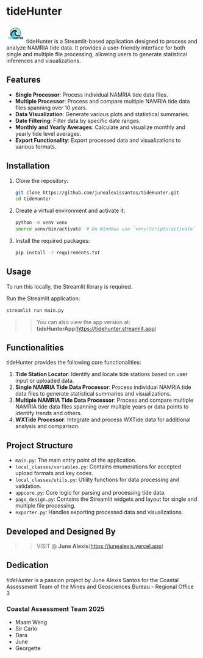 # tideHunter

<img src="https://github.com/junealexis13/tideHunter/blob/f32ec95a916de7f0fa92d33bfd9220e3f4e98a24/resources/media/logo.png" width="48">
tideHunter is a Streamlit-based application designed to process and analyze NAMRIA tide data. It provides a user-friendly interface for both single and multiple file processing, allowing users to generate statistical inferences and visualizations.

## Features

- **Single Processor**: Process individual NAMRIA tide data files.
- **Multiple Processor**: Process and compare multiple NAMRIA tide data files spanning over 10 years.
- **Data Visualization**: Generate various plots and statistical summaries.
- **Date Filtering**: Filter data by specific date ranges.
- **Monthly and Yearly Averages**: Calculate and visualize monthly and yearly tide level averages.
- **Export Functionality**: Export processed data and visualizations to various formats.

## Installation

1. Clone the repository:
    ```sh
    git clone https://github.com/junealexissantos/tideHunter.git
    cd tideHunter
    ```

2. Create a virtual environment and activate it:
    ```sh
    python -m venv venv
    source venv/bin/activate  # On Windows use `venv\Scripts\activate`
    ```

3. Install the required packages:
    ```sh
    pip install -r requirements.txt
    ```

## Usage

To run this locally, the Streamlit library is required.

Run the Streamlit application:
```sh
streamlit run main.py
```

>> You can also view the app version at: **tideHunterApp**(https://tidehunter.streamlit.app)

## Functionalities

tideHunter provides the following core functionalities:

1. **Tide Station Locator**: Identify and locate tide stations based on user input or uploaded data.
2. **Single NAMRIA Tide Data Processor**: Process individual NAMRIA tide data files to generate statistical summaries and visualizations.
3. **Multiple NAMRIA Tide Data Processor**: Process and compare multiple NAMRIA tide data files spanning over multiple years or data points to identify trends and others.
4. **WXTide Processor**: Integrate and process WXTide data for additional analysis and comparison.

## Project Structure

- `main.py`: The main entry point of the application.
- `local_classes/variables.py`: Contains enumerations for accepted upload formats and key codes.
- `local_classes/utils.py`: Utility functions for data processing and validation.
- `appcore.py`: Core logic for parsing and processing tide data.
- `page_design.py`: Contains the Streamlit widgets and layout for single and multiple file processing.
- `exporter.py`: Handles exporting processed data and visualizations.

## Developed and Designed By

>> VISIT @ **June Alexis**(https://junealexis.vercel.app)

## Dedication
*tideHunter* is a passion project by June Alexis Santos for the Coastal Assessment Team of the Mines and Geosciences Bureau - Regional Office 3

### Coastal Assessment Team 2025
- Maam Weng
- Sir Carlo
- Dara
- June
- Georgette
